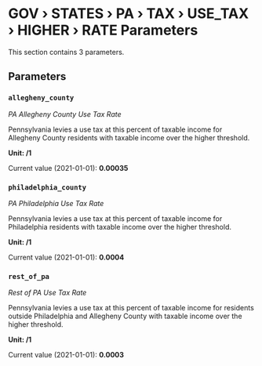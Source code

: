 # GOV › STATES › PA › TAX › USE_TAX › HIGHER › RATE Parameters

This section contains 3 parameters.

## Parameters

### `allegheny_county`
*PA Allegheny County Use Tax Rate*

Pennsylvania levies a use tax at this percent of taxable income for Allegheny County residents with taxable income over the higher threshold.

**Unit: /1**

Current value (2021-01-01): **0.00035**


### `philadelphia_county`
*PA Philadelphia Use Tax Rate*

Pennsylvania levies a use tax at this percent of taxable income for Philadelphia residents with taxable income over the higher threshold.

**Unit: /1**

Current value (2021-01-01): **0.0004**


### `rest_of_pa`
*Rest of PA Use Tax Rate*

Pennsylvania levies a use tax at this percent of taxable income for residents outside Philadelphia and Allegheny County with taxable income over the higher threshold.

**Unit: /1**

Current value (2021-01-01): **0.0003**

